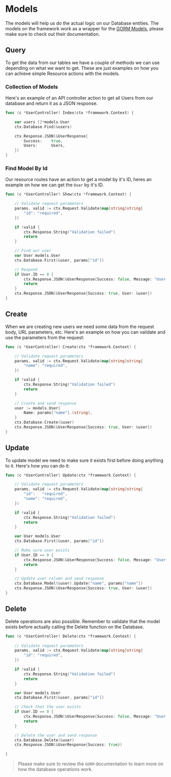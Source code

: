 # Models

The models will help us do the actual logic on our Database entities. The models on the framework work as a wrapper for the [GORM Models](http://gorm.io/docs/), please make sure to check out their documentation.

## Query

To get the data from our tables we have a couple of methods we can use depending on what we want to get. These are just examples on how you can achieve simple Resource actions with the models.

### Collection of Models

Here's an example of an API controller action to get all Users from our database and return it as a JSON response.

```go
func (c *UserController) Index(ctx *framework.Context) {

    var users []*models.User
	ctx.Database.Find(&users)

	ctx.Response.JSON(&UserResponse{
		Success:    true,
		Users:      Users,
	})
}
```

### Find Model By Id

Our resource routes have an action to get a model by it's ID, heres an example on how we can get the `User` by it's ID.

```go
func (c *UserController) Show(ctx *framework.Context) {

    // Validate request parameters
	params, valid := ctx.Request.Validate(map[string]string{
		"id": "required",
	})

	if !valid {
		ctx.Response.String("Validation failed")
		return
	}

    // Find our user
	var User models.User
	ctx.Database.First(&user, params["id"])

    // Respond
	if User.ID == 0 {
		ctx.Response.JSON(&UserResponse{Success: false, Message: "User doesn't exist"})
		return
	}
	ctx.Response.JSON(&UserResponse{Success: true, User: &user})
}
```


## Create

When we are creating new users we need some data from the request body, URL parameters, etc. Here's an example on how you can validate and use the parameters from the request:

```go
func (c *UserController) Create(ctx *framework.Context) {

    // Validate request parameters
	params, valid := ctx.Request.Validate(map[string]string{
		"name": "required",
	})

	if !valid {
		ctx.Response.String("Validation failed")
		return
	}

    // Create and send response
	user := models.User{
		Name: params["name"].(string),
	}
	ctx.Database.Create(&user)
	ctx.Response.JSON(&UserResponse{Success: true, User: &user})
}
```

## Update

To update model we need to make sure it exists first before doing anything to it. Here's how you can do it:

```go
func (c *UserController) Update(ctx *framework.Context) {

    // Validate request parameters
	params, valid := ctx.Request.Validate(map[string]string{
		"id":   "required",
		"name": "required",
	})

	if !valid {
		ctx.Response.String("Validation failed")
		return
	}

	var User models.User
	ctx.Database.First(&user, params["id"])

    // Make sure user exists
	if User.ID == 0 {
		ctx.Response.JSON(&UserResponse{Success: false, Message: "User doesn't exist"})
		return
	}

    // Update user column and send response
	ctx.Database.Model(&user).Update("name", params["name"])
	ctx.Response.JSON(&UserResponse{Success: true, User: &user})
}
```

## Delete

Delete operations are also possible. Remember to validate that the model exists before actually calling the Delete function on the Database.

```go
func (c *UserController) Delete(ctx *framework.Context) {
	
    // Validate request parameters
    params, valid := ctx.Request.Validate(map[string]string{
		"id": "required",
	})

	if !valid {
		ctx.Response.String("Validation failed")
		return
	}

	var User models.User
	ctx.Database.First(&user, params["id"])

    // Check that the user exists
	if User.ID == 0 {
		ctx.Response.JSON(&UserResponse{Success: false, Message: "User doesn't exist"})
		return
	}

    // Delete the user and send response
	ctx.Database.Delete(&user)
	ctx.Response.JSON(&UserResponse{Success: true})

}
```
> Please make sure to review the `GORM` documentation to learn more on how the database operations work.